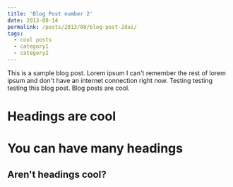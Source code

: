 ```yaml
---
title: 'Blog Post number 2'
date: 2013-08-14
permalink: /posts/2013/08/blog-post-2dai/
tags:
  - cool posts
  - category1
  - category2
---
```


This is a sample blog post. Lorem ipsum I can't remember the rest of lorem ipsum and don't have an internet connection right now. Testing testing testing this blog post. Blog posts are cool.

Headings are cool
======

You can have many headings
======

Aren't headings cool?
------
